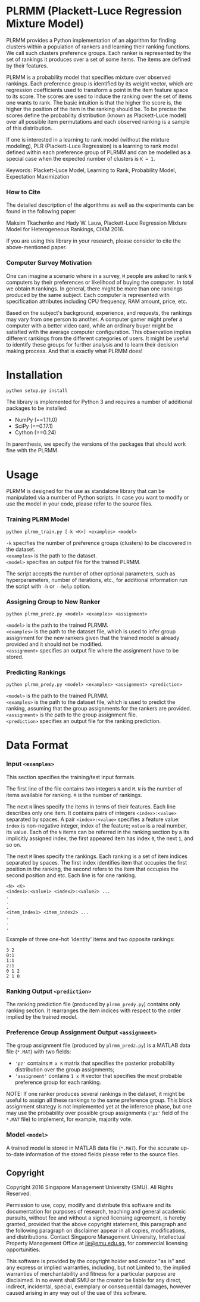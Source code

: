 # PLRMM (Plackett-Luce Regression Mixture Model)

PLRMM provides a Python implementation of an algorithm for finding clusters within a population of rankers and learning their
ranking functions. We call such clusters preference groups.  Each ranker is represented by the set of rankings it 
produces over a set of some items. The items are defined by their features.

PLRMM is a probability model that specifies mixture over observed rankings. Each preference group is identified by its weight
vector, which are regression coefficients used to transform a point in the item feature space to its score.
The scores are used to induce the ranking over the set of items one wants to rank.  The basic intuition is that the higher the score is,
the higher the position of the item in the ranking should be.  To be precise the scores define the probability distribution 
(known as Plackett-Luce model) over all possible item permutations and each observed ranking is a sample of this distribution.

If one is interested in a learning to rank model (without the mixture modeling), PLR (Plackett-Luce Regression) is a learning to rank model defined within each preference group
of PLRMM and can be modelled as a special case when the expected number of clusters is `K = 1`. 

Keywords: Plackett-Luce Model, Learning to Rank, Probability Model, Expectation Maximization

### How to Cite

The detailed description of the algorithms as well as the experiments can be found in the following paper:

Maksim Tkachenko and Hady W. Lauw, Plackett-Luce Regression Mixture Model for Heterogeneous Rankings, CIKM 2016.

If you are using this library in your research, please consider to cite the above-mentioned paper.

### Computer Survey Motivation 

One can imagine a scenario where in a survey, `M` people are asked to rank `N` computers by
their preferences or likelihood of buying the computer. In total we obtain `M` rankings. In general,
there might be more than one rankings produced by the same subject. Each computer is represented
with specification attributes including CPU frequency, RAM amount, price, etc.

Based on the subject's background, experience, and requests, the rankings may vary from one person to another.  A computer gamer 
might prefer a computer with a better video card, while an ordinary buyer might be satisfied with the average computer configuration.
This observation implies different rankings from the different categories of users. It might be useful to identify these groups 
for further analysis and to learn their decision making process. And that is exactly what PLRMM does!

# Installation

```
python setup.py install
```

The library is implemented for Python 3 and requires a number of additional packages to be installed:
* NumPy (==1.11.0)
* SciPy (==0.17.1)
* Cython (==0.24)

In parenthesis, we specify the versions of the packages that should work fine with the PLRMM.

# Usage

PLRMM is designed for the use as standalone library that can be manipulated via a number of Python scripts.
In case you want to modify or use the model in your code, please refer to the source files. 

### Training PLRM Model
```
python plrmm_train.py [-k <K>] <examples> <model>
```

`-k` specifies the number of preference groups (clusters) to be discovered in the dataset.  
`<examples>` is the path to the dataset.  
`<model>` specifies an output file for the trained PLRMM.

The script accepts the number of other optional parameters, such as hyperparameters, number of iterations, etc., for additional 
information run the script with `-h` or `--help` option.  

### Assigning Group to New Ranker
```
python plrmm_predz.py <model> <examples> <assignment>
```

`<model>` is the path to the trained PLRMM.  
`<examples>` is the path to the dataset file, which is used to infer group assignment for the new rankers given that the
trained model is already provided and it should not be modified.  
`<assignment>` specifies an output file where the assignment have to be stored. 

### Predicting Rankings
```
python plrmm_predy.py <model> <examples> <assignment> <prediction>
```

`<model>` is the path to the trained PLRMM.  
`<examples>` is the path to the dataset file, which is used to predict the ranking, assuming that the group assignments for the 
rankers are provided.  
`<assignment>` is the path to the group assignment file.  
`<prediction>` specifies an output file for the ranking prediction.

# Data Format

### Input `<examples>`

This section specifies the training/test input formats. 

The first line of the file contains two integers `N` and `M`. `N` is the number of items available for ranking. `M` is the
number of rankings.

The next `N` lines specify the items in terms of their features. Each line describes only one item. It contains pairs
of integers `<index>:<value>` separated by spaces. A pair `<index>:<value>` specifies a feature value: `index` 
is non-negative integer, index of the feature; `value` is a real number, its value. Each of the `N` items can be
referred in the ranking section by a its implicitly assigned index, the first appeared item has index `0`, 
the next `1`, and so on.

The next `M` lines specify the rankings. Each ranking is a set of item indices separated by spaces. The first index identifies item 
that occupies the first position in the ranking, the second refers to the item that occupies the second position and etc. 
Each line is for one ranking.

```
<N> <K>
<index1>:<value1> <index2>:<value2> ... 
.
.
.
<item_index1> <item_index2> ...
.
.
.
```

Example of three one-hot 'identity' items and two opposite rankings:

```
3 2
0:1
1:1
2:1
0 1 2
2 1 0
```

### Ranking Output `<prediction>`

The ranking prediction file (produced by `plrmm_predy.py`) contains only ranking section. It rearranges the item indices with 
respect to the order implied by the trained model.

### Preference Group Assignment Output `<assignment>`

The group assignment file (produced by `plrmm_predz.py`) is a MATLAB data file (`*.MAT`) with two fields:
* `'pz'` contains `M x K` matrix that specifies the posterior probability distribution over the group assignments;
* `'assignment'` contains `1 x M` vector that specifies the most probable preference group for each ranking.

NOTE: If one ranker produces several rankings in the dataset, it might be useful to assign all these rankings to the same 
preference group. This block assignment strategy is not implemented yet at the inference phase, but one may use the 
probability over possible group assignments (`'pz'` field of the `*.MAT` file) to implement, for example, majority vote.

### Model `<model>`

A trained model is stored in MATLAB data file (`*.MAT`). For the accurate up-to-date information of the stored 
fields please refer to the source files.

## Copyright

Copyright 2016 Singapore Management University (SMU). All Rights Reserved. 

Permission to use, copy, modify and distribute this software and 
its documentation for purposes of research, teaching and general
academic pursuits, without fee and without a signed licensing
agreement, is hereby granted, provided that the above copyright
statement, this paragraph and the following paragraph on disclaimer
appear in all copies, modifications, and distributions.  Contact
Singapore Management University, Intellectual Property Management
Office at iie@smu.edu.sg, for commercial licensing opportunities.

This software is provided by the copyright holder and creator "as is"
and any express or implied warranties, including, but not Limited to,
the implied warranties of merchantability and fitness for a particular 
purpose are disclaimed.  In no event shall SMU or the creator be 
liable for any direct, indirect, incidental, special, exemplary or 
consequential damages, however caused arising in any way out of the
use of this software.
